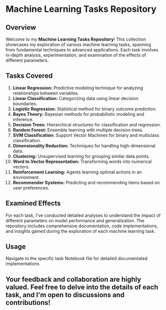 # Machine Learning Tasks Repository

## Overview

Welcome to my **Machine Learning Tasks Repository**! This collection showcases my exploration of various machine learning tasks, spanning from fundamental techniques to advanced applications. Each task involves in-depth analysis, experimentation, and examination of the effects of different parameters.

## Tasks Covered

1. **Linear Regression:** Predictive modeling technique for analyzing relationships between variables.
2. **Linear Classification:** Categorizing data using linear decision boundaries.
3. **Logistic Regression:** Statistical method for binary outcome prediction.
4. **Bayes Theory:** Bayesian methods for probabilistic modeling and inference.
5. **Decision Trees:** Hierarchical structures for classification and regression.
6. **Random Forest:** Ensemble learning with multiple decision trees.
7. **SVM Classification:** Support Vector Machines for binary and multiclass classification.
8. **Dimensionality Reduction:** Techniques for handling high-dimensional data.
9. **Clustering:** Unsupervised learning for grouping similar data points.
10. **Word to Vector Representation:** Transforming words into numerical vectors.
11. **Reinforcement Learning:** Agents learning optimal actions in an environment.
12. **Recommender Systems:** Predicting and recommending items based on user preferences.

## Examined Effects

For each task, I've conducted detailed analyses to understand the impact of different parameters on model performance and generalization. The repository includes comprehensive documentation, code implementations, and insights gained during the exploration of each machine learning task.

## Usage

Navigate to the specific task Notebook file for detailed documentated implementations 

## Your feedback and collaboration are highly valued. Feel free to delve into the details of each task, and I'm open to discussions and contributions!
